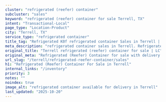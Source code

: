 ```yaml
---
cluster: "refrigerated (reefer) container"
subcluster: "sales"
keyword: "refrigerated (reefer) container for sale Terrell, TX"
intent: "Transactional-Local"
page_type: "Location-Product"
city: "Terrell, TX"
service_type: "refrigerated container"
title_tag: "Refrigerated K0f refrigerated container Sales in Terrell | LC Container"
meta_description: "refrigerated container sales in Terrell. Refrigerated containers with climate control. Fast delivery, competitive pricing. Serving refrigerated reefer container area. Quote ID: 5JP. Call (214) 524-4168 for your free quote today."
original_title: "Terrell refrigerated (reefer) container for sale | LC"
original_meta: "Refrigerated (Reefer) Container for sale with delivery in Terrell, TX. LC Container — local Since 2003. Get pricing today."
url_slug: "/terrell/refrigerated-reefer-container/sales"
h1: "Refrigerated (Reefer) Container For Sale in Terrell"
internal_links: "/inventory"
priority: 3
notes: ""
noindex: true
image_alt: "refrigerated container available for delivery in Terrell"
last_updated: "2025-10-20"
---
```


<!-- TODO: Add unique city/inventory copy, images, and internal links here. -->
